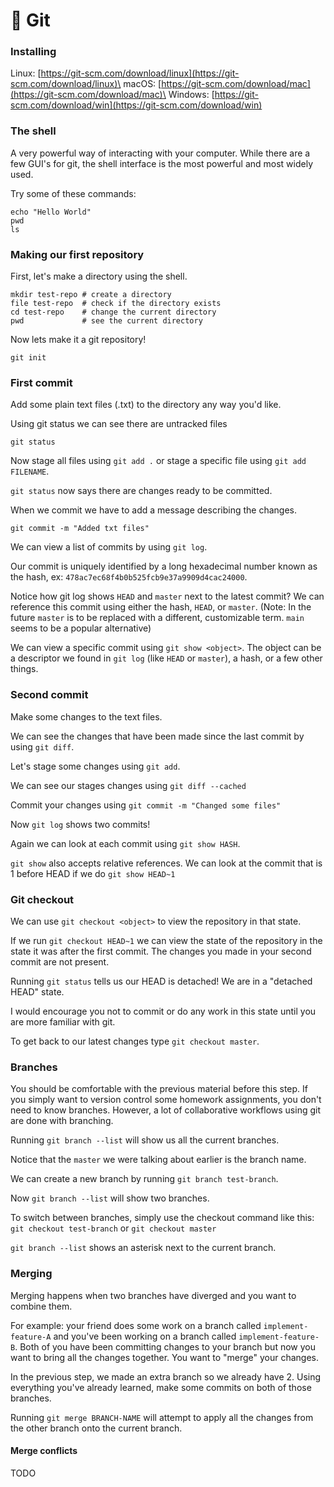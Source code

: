# 💾 Git

### Installing

Linux: [https://git-scm.com/download/linux](https://git-scm.com/download/linux)\
macOS: [https://git-scm.com/download/mac](https://git-scm.com/download/mac)\
Windows: [https://git-scm.com/download/win](https://git-scm.com/download/win)

### The shell

A very powerful way of interacting with your computer. While there are a few GUI's for git, the shell interface is the most powerful and most widely used.

Try some of these commands:

```shell
echo "Hello World"
pwd
ls
```

### Making our first repository

First, let's make a directory using the shell.

```shell
mkdir test-repo # create a directory
file test-repo  # check if the directory exists
cd test-repo    # change the current directory
pwd             # see the current directory
```

Now lets make it a git repository!

```shell
git init
```

### First commit

Add some plain text files (.txt) to the directory any way you'd like.

Using git status we can see there are untracked files

```shell
git status
```

Now stage all files using `git add .` or stage a specific file using `git add FILENAME`.

`git status` now says there are changes ready to be committed.

When we commit we have to add a message describing the changes.

```shell
git commit -m "Added txt files"
```

We can view a list of commits by using `git log`.

Our commit is uniquely identified by a long hexadecimal number known as the hash, ex: `478ac7ec68f4b0b525fcb9e37a9909d4cac24000`.

Notice how git log shows `HEAD` and `master` next to the latest commit? We can reference this commit using either the hash, `HEAD`, or `master`. (Note: In the future `master` is to be replaced with a different, customizable term. `main` seems to be a popular alternative)

We can view a specific commit using `git show <object>`. The object can be a descriptor we found in `git log` (like `HEAD` or `master`), a hash, or a few other things.

### Second commit

Make some changes to the text files.

We can see the changes that have been made since the last commit by using `git diff`.

Let's stage some changes using `git add`.

We can see our stages changes using `git diff --cached`

Commit your changes using `git commit -m "Changed some files"`

Now `git log` shows two commits!

Again we can look at each commit using `git show HASH`.

`git show` also accepts relative references. We can look at the commit that is 1 before HEAD if we do `git show HEAD~1`

### Git checkout

We can use `git checkout <object>` to view the repository in that state.

If we run `git checkout HEAD~1` we can view the state of the repository in the state it was after the first commit. The changes you made in your second commit are not present.

Running `git status` tells us our HEAD is detached! We are in a "detached HEAD" state.

I would encourage you not to commit or do any work in this state until you are more familiar with git.

To get back to our latest changes type `git checkout master`.

### Branches

You should be comfortable with the previous material before this step. If you simply want to version control some homework assignments, you don't need to know branches. However, a lot of collaborative workflows using git are done with branching.

Running `git branch --list` will show us all the current branches.

Notice that the `master` we were talking about earlier is the branch name.

We can create a new branch by running `git branch test-branch`.

Now `git branch --list` will show two branches.

To switch between branches, simply use the checkout command like this: `git checkout test-branch` or `git checkout master`

`git branch --list` shows an asterisk next to the current branch.

### Merging

Merging happens when two branches have diverged and you want to combine them.

For example: your friend does some work on a branch called `implement-feature-A` and you've been working on a branch called `implement-feature-B`. Both of you have been committing changes to your branch but now you want to bring all the changes together. You want to "merge" your changes.

In the previous step, we made an extra branch so we already have 2. Using everything you've already learned, make some commits on both of those branches.

Running `git merge BRANCH-NAME` will attempt to apply all the changes from the other branch onto the current branch.

#### Merge conflicts

TODO
